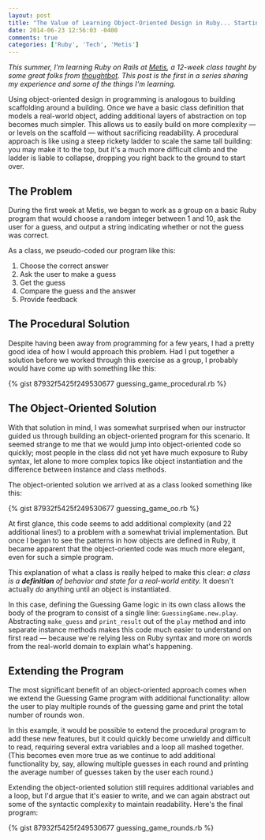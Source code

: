 ```yaml
---
layout: post
title: "The Value of Learning Object-Oriented Design in Ruby... Starting from Day 1"
date: 2014-06-23 12:56:03 -0400
comments: true
categories: ['Ruby', 'Tech', 'Metis']
---
```


*This summer, I'm learning Ruby on Rails at [Metis](http://www.thisismetis.com), a 12-week class taught by some great folks from [thoughtbot](http://www.thoughtbot.com). This post is the first in a series sharing my experience and some of the things I'm learning.*

Using object-oriented design in programming is analogous to building scaffolding around a building. Once we have a basic class definition that models a real-world object, adding additional layers of abstraction on top becomes much simpler. This allows us to easily build on more complexity — or levels on the scaffold — without sacrificing readability. A procedural approach is like using a steep rickety ladder to scale the same tall building: you may make it to the top, but it's a much more difficult climb and the ladder is liable to collapse, dropping you right back to the ground to start over.

<!-- more -->

## The Problem

During the first week at Metis, we began to work as a group on a basic Ruby program that would choose a random integer between 1 and 10, ask the user for a guess, and output a string indicating whether or not the guess was correct.

As a class, we pseudo-coded our program like this:

1. Choose the correct answer
2. Ask the user to make a guess
3. Get the guess
4. Compare the guess and the answer
5. Provide feedback

## The Procedural Solution

Despite having been away from programming for a few years, I had a pretty good idea of how I would approach this problem. Had I put together a solution before we worked through this exercise as a group, I probably would have come up with something like this:

{% gist 87932f5425f249530677 guessing_game_procedural.rb %}

## The Object-Oriented Solution

With that solution in mind, I was somewhat surprised when our instructor guided us through building an object-oriented program for this scenario. It seemed strange to me that we would jump into object-oriented code so quickly; most people in the class did not yet have much exposure to Ruby syntax, let alone to more complex topics like object instantiation and the difference between instance and class methods.

The object-oriented solution we arrived at as a class looked something like this:

{% gist 87932f5425f249530677 guessing_game_oo.rb %}

At first glance, this code seems to add additional complexity (and 22 additional lines!) to a problem with a somewhat trivial implementation. But once I began to see the patterns in how objects are defined in Ruby, it became apparent that the object-oriented code was much more elegant, even for such a simple program.

This explanation of what a class is really helped to make this clear: *a class is a __definition__ of behavior and state for a real-world entity.* It doesn't actually *do* anything until an object is instantiated.

In this case, defining the Guessing Game logic in its own class allows the body of the program to consist of a single line: `GuessingGame.new.play`. Abstracting `make_guess` and `print_result` out of the `play` method and into separate instance methods makes this code much easier to understand on first read — because we're relying less on Ruby syntax and more on words from the real-world domain to explain what's happening.

## Extending the Program

The most significant benefit of an object-oriented approach comes when we extend the Guessing Game program with additional functionality: allow the user to play multiple rounds of the guessing game and print the total number of rounds won.

In this example, it would be possible to extend the procedural program to add these new features, but it could quickly become unwieldy and difficult to read, requiring several extra variables and a loop all mashed together. (This becomes even more true as we continue to add additional functionality by, say, allowing multiple guesses in each round and printing the average number of guesses taken by the user each round.)

Extending the object-oriented solution still requires additional variables and a loop, but I'd argue that it's easier to write, and we can again abstract out some of the syntactic complexity to maintain readability. Here's the final program:

{% gist 87932f5425f249530677 guessing_game_rounds.rb %}